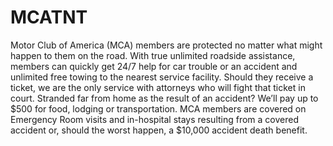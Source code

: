 # MCATNT
Motor Club of America (MCA) members are protected no matter what might happen to them on the road. With true unlimited roadside assistance, members can quickly get 24/7 help for car trouble or an accident and unlimited free towing to the nearest service facility. Should they receive a ticket, we are the only service with attorneys who will fight that ticket in court. Stranded far from home as the result of an accident? We’ll pay up to $500 for food, lodging or transportation.  MCA members are covered on Emergency Room visits and in-hospital stays resulting from a covered accident or, should the worst happen, a $10,000 accident death benefit.
